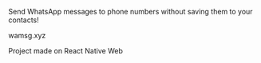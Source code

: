 Send WhatsApp messages to phone numbers without saving them to your contacts!

wamsg.xyz

Project made on React Native Web